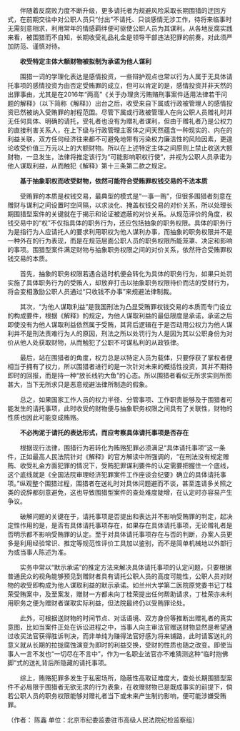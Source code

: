 　　伴随着反腐败力度不断升级，更多请托者为规避风险采取长期围猎的迂回方式，在前期交往中对公职人员只“付出”不请托、只谈感情无涉工作，待将来临事时无需刻意相求，利用常年的情感羁绊便可驱使公职人员为其谋利。从各地反腐实践来看，被围猎而不自知，长期收受礼品礼金是领导干部违法犯罪的前奏，对此须严加防范、谨慎对待。

　　**收受特定主体大额财物被拟制为承诺为他人谋利**

　　围猎一词的学理化表达是感情投资，一些辩护观点也常以行为人属于无具体请托事项的感情投资为由否定受贿罪的成立，但可以肯定的是，感情投资并非天然的出罪事由，尤其是在2016年“两高”《关于办理贪污贿赂刑事案件适用法律若干问题的解释》（以下简称《解释》）出台之后，收受来自下属或行政被管理人的感情投资已然被纳入受贿罪的射程范围。尽管下属或行政被管理人在向公职人员赠礼时并无任何具体、明确的请托，受礼者也没有为赠礼者谋利，但由于赠礼者乃是公权力的直接利害关系人，在上下级与行政管理主客体之间天然蕴含一种现实的、内在的利益关联，双方任何经济往来都不可避免地带有污染权力廉洁性的风险因素，更遑论收受价值三万元以上的大额财物。所以在上述特定主体之间原则上禁止收送大额财物，一旦发生，法律将推定该行为“可能影响职权行使”，并视为公职人员承诺为他人谋取利益，从而触犯《解释》第十三条第二款之规定。

　　**基于抽象职权而收受财物，依然可能符合受贿罪权钱交易的不法本质**

　　受贿罪的本质是权钱交易，最典型的模式是“一事一贿”，但很多围猎者刻意在赠财与谋利之间设置时空间隔，以求淡化、掩盖权钱交易的对价关系，所以处理长期围猎型案件的关键就在于揭示和论证被遮蔽的对价关系。从规范评价的角度，权钱交易中的“权”不仅指具体的职务行为，还应包括抽象的职务权限。具体的职务行为是指行为人应请托人的要求利用职权为他人谋利办事，而抽象的职务权限并不是一种外在的行为表现，而是在规范层面公职人员的职务权限所能笼罩、决定和影响的事项。围猎型案件满足财物与抽象职务权限之间的对价关系，依然符合受贿罪权钱交易的本质。

　　首先，抽象的职务权限若遇合适时机便会转化为具体的职务行为，如果只处罚实施了具体职务行为的受贿人，却放弃打击以抽象职务权限待价而沽的受财行为，将会变相激励公职人员通过“只收钱不办事”来规避法律制裁。

　　其次，“为他人谋取利益”是我国刑法为凸显受贿罪权钱交易的本质而专门设立的构成要件，根据《解释》的规定，为他人谋取利益的最低限度是承诺，承诺之后即使没有为他人谋取利益依然属于受贿，其背后逻辑在于是否动用公权力为他人谋利并不是刑法责难行为人的原因，刑法之所以处罚行为人是因为其以公职身份为对价从他人处获取财物，从而触犯了公职不可谋私利的从政铁律。

　　最后，站在围猎者的角度，权力总是以特定人员为载体，只要俘获了掌权者便相当于拥有了权力，所以围猎者进行的是一次针对未来的概括性投资，其并不期待即时的回报，而是持一种“放长线钓大鱼”的心态。所以围猎者看似无所求实则所图甚大，当下无所求只是恶意规避法律所制造的假象。

　　总之，如果国家工作人员的权力半径、分管事项、工作职责能够及于围猎者可能发生的请托事项，此时收受的财物便与抽象职务权限之间具有了关联性，财物的性质也因此可能变成贿赂。

　　**不必拘泥于请托的表达形式，而应考察具体请托事项是否存在**

　　根据现行法律，围猎行为若转化为贿赂犯罪必须满足“具体请托事项”这一条件，正如最高人民法院针对《解释》的官方解读中所强调的，“在刑法没有规定赠贿、收受礼金方面犯罪的情况下，受贿犯罪谋利要件的认定需要把握住一个底线，这个底线就是《全国法院审理经济犯罪案件工作座谈会纪要》确立的具体请托事项。”纵观整个围猎过程，围猎者在送礼时对具体问题避而不谈，甚至连请多关照之类的说辞都刻意避免，这也导致围猎型案件的查处难度陡增，在认定时亦容易产生争议。

　　破解问题的关键在于，请托事项是否提出和表达并不影响受贿罪的判定，起决定性作用的是，是否有具体请托事项存在，如果存在具体请托事项，无论赠礼者是否明示都不影响受贿罪的认定。至于对具体请托事项存在与否的判断，办案人员更多是利用经验常识、推定等规范性评价工具加以鉴别，而不是简单机械地以外部行为或当事人陈述为准。

　　实务中常以“默示承诺”的推定方法来解决具体请托事项的认定问题，只要根据普通民众的视角能够预见到赠财者具有请托公职人员的高度可能性，公职人员对财物的收受即构成为他人谋取利益的默示承诺。如兰州大学第二医院原党委书记丁桂荣受贿案中，及至案发，赠财一方都未向丁桂荣提出任何帮助请求，丁桂荣亦未利用职务之便为赠财者谋取实际利益，但法院最终仍以受贿罪论处。

　　此外，可根据送财物的时间节点、对话语境、双方身份等推断出赠礼者的真实意图，比如当案件正处在诉讼进程之中，当事人向主审法官赠送财物显然是希望通过收买法官获得胜诉判决，而非单纯为赚得法官好感为将来铺路，此时请客送礼的意义就从长期的拉拢腐蚀演变为即时的利益交换，受财的性质也随之改变。即使当事人一言不发也“一切尽在不言中”，作为一名职业法官亦不难猜测这种“临时抱佛脚”式的送礼背后所隐藏的请托事项。

　　综上，贿赂犯罪多发生于私密场所，隐蔽性高取证难度大，查处长期围猎型案件不必局限于围猎者无欲无求的行为表象，在收赠财物已是既成事实的前提下，倘若公职人员的职务权限能够对赠礼者当下或未来产生制约影响，便可能涉嫌受贿罪。

（作者： 陈鑫 单位：北京市纪委监委驻市高级人民法院纪检监察组）